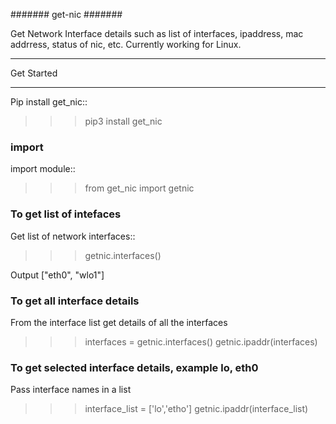 #######
get-nic
#######

Get Network Interface details such as list of interfaces, ipaddress, mac addrress, status of nic, etc. 
Currently working for Linux. 

***********
Get Started
***********

Pip install get_nic::

   >>> pip3 install get_nic


### import
import module::
   >>> from get_nic import getnic

### To get list of intefaces
Get list of network interfaces::
   >>> getnic.interfaces()

Output
["eth0", "wlo1"]

### To get all interface details
From the interface list get details of all the interfaces
   >>> interfaces = getnic.interfaces()
   >>> getnic.ipaddr(interfaces)

### To get selected interface details, example lo, eth0
Pass interface names in a list
   >>> interface_list = ['lo','etho']
   >>> getnic.ipaddr(interface_list)
